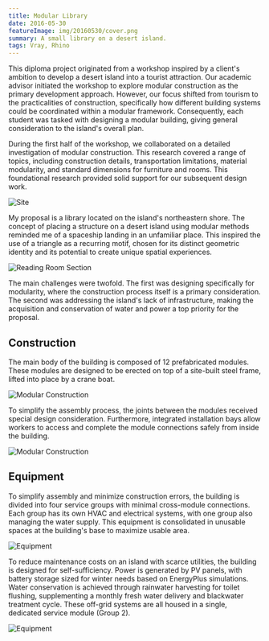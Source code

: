 ```yaml
---
title: Modular Library
date: 2016-05-30
featureImage: img/20160530/cover.png
summary: A small library on a desert island.
tags: Vray, Rhino
---
```


This diploma project originated from a workshop inspired by a client's ambition to develop a desert island into a tourist attraction. Our academic advisor initiated the workshop to explore modular construction as the primary development approach. However, our focus shifted from tourism to the practicalities of construction, specifically how different building systems could be coordinated within a modular framework. Consequently, each student was tasked with designing a modular building, giving general consideration to the island's overall plan.

During the first half of the workshop, we collaborated on a detailed investigation of modular construction. This research covered a range of topics, including construction details, transportation limitations, material modularity, and standard dimensions for furniture and rooms. This foundational research provided solid support for our subsequent design work.

![Site](img/20160530/site.png)

My proposal is a library located on the island's northeastern shore. The concept of placing a structure on a desert island using modular methods reminded me of a spaceship landing in an unfamiliar place. This inspired the use of a triangle as a recurring motif, chosen for its distinct geometric identity and its potential to create unique spatial experiences.

![Reading Room Section](img/20160530/perspectiveSection.png)

The main challenges were twofold. The first was designing specifically for modularity, where the construction process itself is a primary consideration. The second was addressing the island's lack of infrastructure, making the acquisition and conservation of water and power a top priority for the proposal.

## Construction

The main body of the building is composed of 12 prefabricated modules. These modules are designed to be erected on top of a site-built steel frame, lifted into place by a crane boat.

![Modular Construction](img/20160530/construction.png)

To simplify the assembly process, the joints between the modules received special design consideration. Furthermore, integrated installation bays allow workers to access and complete the module connections safely from inside the building.

![Modular Construction](img/20160530/detail.png)

## Equipment
To simplify assembly and minimize construction errors, the building is divided into four service groups with minimal cross-module connections. Each group has its own HVAC and electrical systems, with one group also managing the water supply. This equipment is consolidated in unusable spaces at the building's base to maximize usable area.

![Equipment](img/20160530/equipment.png)

To reduce maintenance costs on an island with scarce utilities, the building is designed for self-sufficiency. Power is generated by PV panels, with battery storage sized for winter needs based on EnergyPlus simulations. Water conservation is achieved through rainwater harvesting for toilet flushing, supplementing a monthly fresh water delivery and blackwater treatment cycle. These off-grid systems are all housed in a single, dedicated service module (Group 2).

![Equipment](img/20160530/performance.png)


